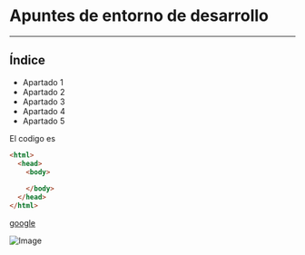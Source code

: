 # Apuntes de entorno de desarrollo
---
## Índice
* Apartado 1
* Apartado 2
* Apartado 3
* Apartado 4
* Apartado 5
  
El codigo es

```html
<html>
  <head>
    <body>
      
    </body>
  </head>
</html>
```

[google](www.google.es)

![Image](https://pbs.twimg.com/media/F5ldReNW4AA-jGa?format=png&name=small)
